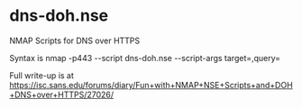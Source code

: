 # dns-doh.nse
NMAP Scripts for DNS over HTTPS

Syntax is nmap -p443 --script dns-doh.nse <dns server ip> --script-args target=<target>,query=<query type>
  
Full write-up is at https://isc.sans.edu/forums/diary/Fun+with+NMAP+NSE+Scripts+and+DOH+DNS+over+HTTPS/27026/

